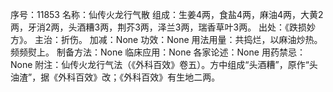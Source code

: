 序号：11853
名称：仙传火龙行气散
组成：生姜4两，食盐4两，麻油4两，大黄2两，牙消2两，头酒糟3两，荆芥3两，泽兰3两，瑞香草叶3两。
出处：《跌损妙方》。
主治：折伤。
加减：None
功效：None
用法用量：共捣烂，以麻油炒热。频频熨上。
制备方法：None
临床应用：None
各家论述：None
用药禁忌：None
附注：仙传火龙行气法（《外科百效》卷五）。方中组成“头酒糟”，原作“头油渣”，据《外科百效》改；《外科百效》有生地二两。
